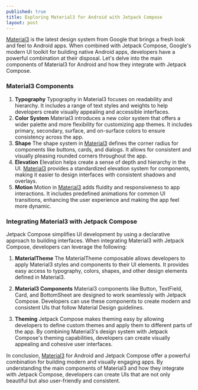 ```yaml
---
published: true
title: Exploring Material3 for Android with Jetpack Compose
layout: post
---
```


[Material3] is the latest design system from Google that brings a fresh look and feel to Android apps. When combined with Jetpack Compose, Google's modern UI toolkit for building native Android apps, developers have a powerful combination at their disposal. Let's delve into the main components of Material3 for Android and how they integrate with Jetpack Compose.

### Material3 Components

1. **Typography**
Typography in Material3 focuses on readability and hierarchy. It includes a range of text styles and weights to help developers create visually appealing and accessible interfaces.
2. **Color System**
Material3 introduces a new color system that offers a wider palette and more flexibility for customizing app themes. It includes primary, secondary, surface, and on-surface colors to ensure consistency across the app.
3. **Shape**
The shape system in [Material3] defines the corner radius for components like buttons, cards, and dialogs. It allows for consistent and visually pleasing rounded corners throughout the app.
4. **Elevation**
Elevation helps create a sense of depth and hierarchy in the UI. [Material3] provides a standardized elevation system for components, making it easier to design interfaces with consistent shadows and overlays.
5. **Motion**
Motion in [Material3] adds fluidity and responsiveness to app interactions. It includes predefined animations for common UI transitions, enhancing the user experience and making the app feel more dynamic.

### Integrating Material3 with Jetpack Compose

Jetpack Compose simplifies UI development by using a declarative approach to building interfaces. When integrating Material3 with Jetpack Compose, developers can leverage the following:
1. **MaterialTheme**
The MaterialTheme composable allows developers to apply Material3 styles and components to their UI elements. It provides easy access to typography, colors, shapes, and other design elements defined in Material3.

2. **Material3 Components**
Material3 components like Button, TextField, Card, and BottomSheet are designed to work seamlessly with Jetpack Compose. Developers can use these components to create modern and consistent UIs that follow Material Design guidelines.

3. **Theming**
Jetpack Compose makes theming easy by allowing developers to define custom themes and apply them to different parts of the app. By combining Material3's design system with Jetpack Compose's theming capabilities, developers can create visually appealing and cohesive user interfaces.

In conclusion, [Material3] for Android and Jetpack Compose offer a powerful combination for building modern and visually engaging apps. By understanding the main components of Material3 and how they integrate with Jetpack Compose, developers can create UIs that are not only beautiful but also user-friendly and consistent.

[Material3]: https://m3.material.io/